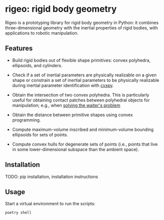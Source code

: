 # rigeo: rigid body geometry

Rigeo is a prototyping library for rigid body geometry in Python: it combines
three-dimensional geometry with the inertial properties of rigid bodies, with
applications to robotic manipulation.

## Features
* Build rigid bodies out of flexible shape primitives: convex polyhedra,
  ellipsoids, and cylinders.
* Check if a set of inertial parameters are physically realizable on a given
  shape or constrain a set of inertial parameters to be physically realizable
  during inertial parameter identification with [cvxpy](https://www.cvxpy.org/).
* Obtain the intersection of two convex polyhedra. This is particularly useful
  for obtaining contact patches between polyhedral objects for manipulation;
  e.g., when [solving the waiter's problem](https://arxiv.org/abs/2305.17484)

* Obtain the distance between primitive shapes using convex programming.
* Compute maximum-volume inscribed and minimum-volume bounding ellipsoids for
  sets of points.
* Compute convex hulls for degenerate sets of points (i.e., points that live in
  some lower-dimensional subspace than the ambient space).

## Installation

TODO: pip installation, installation instructions

## Usage

Start a virtual environment to run the scripts:
```
poetry shell
```

